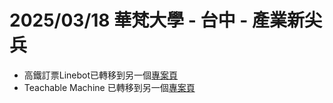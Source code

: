 # 2025/03/18 華梵大學 - 台中 - 產業新尖兵

* 高鐵訂票Linebot已轉移到另一個[專案頁](https://github.com/ChungyiBossi/thsr_booking)
* Teachable Machine 已轉移到另一個[專案頁](https://github.com/ChungyiBossi/teachable_machine_loader)